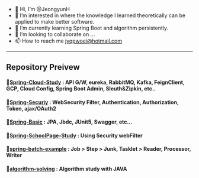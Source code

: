 - 👋 Hi, I’m @JeongyunH
- 👀 I’m interested in where the knowledge I learned theoretically can be applied to make better software.
- 🌱 I’m currently learning Spring Boot and algorithm persistently.
- 💞️ I’m looking to collaborate on ...
- 📫 How to reach me jyqpwoei@hotmail.com


------------------
## Repository Preivew
#### 📍[Spring-Cloud-Study](https://github.com/JeongyunH/Spring-Cloud-Study) : API G/W, eureka, RabbitMQ, Kafka, FeignClient, GCP, Cloud Config, Spring Boot Admin, Sleuth&Zipkin, etc..
#### 📍[Spring-Securiy](https://github.com/JeongyunH/Spring-Security) : WebSecurity Filter, Authentication, Authorization, Token, ajax/OAuth2
#### 📍[Spring-Basic](https://github.com/JeongyunH/Spring-Basic) : JPA, Jbdc, JUnit5, Swagger, etc...
#### 📍[Spring-SchoolPage-Study](https://github.com/JeongyunH/Spring-SchoolPage-Study) : Using Security webFilter
#### 📍[spring-batch-example](https://github.com/JeongyunH/spring-batch-example) : Job > Step > Junk, Tasklet > Reader, Processor, Writer
#### 📍[algorithm-solving](https://github.com/JeongyunH/algorithm-solving) : Algorithm study with JAVA

<!---
JeongyunH/JeongyunH is a ✨ special ✨ repository because its `README.md` (this file) appears on your GitHub profile.
You can click the Preview link to take a look at your changes.
--->
